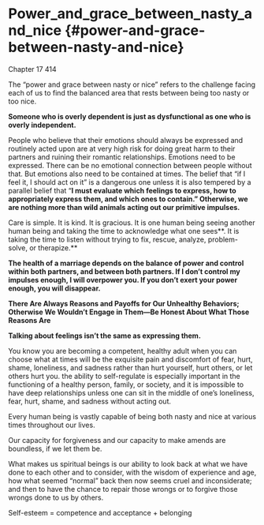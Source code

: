 # Power_and_grace_between_nasty_and_nice {#power-and-grace-between-nasty-and-nice}

Chapter 17 414

The “power and grace between nasty or nice” refers to the challenge facing each of us to find the balanced area that rests between being too nasty or too nice.

**Someone who is overly dependent is just as dysfunctional as one who is overly independent.**

People who believe that their emotions should always be expressed and routinely acted upon are at very high risk for doing great harm to their partners and ruining their romantic relationships. Emotions need to be expressed. There can be no emotional connection between people without that. But emotions also need to be contained at times. The belief that “if I feel it, I should act on it” is a dangerous one unless it is also tempered by a parallel belief that “**I must evaluate which feelings to express, how to appropriately express them, and which ones to contain.” Otherwise, we are nothing more than wild animals acting out our primitive impulses.**

Care is simple. It is kind. It is gracious. It is one human being seeing another human being and taking the time to acknowledge what one sees**. It is taking the time to listen without trying to fix, rescue, analyze, problem-solve, or therapize.**

**The health of a marriage depends on the balance of power and control within both partners, and between both partners. If I don’t control my impulses enough, I will overpower you. If you don’t exert your power enough, you will disappear.**

**There Are Always Reasons and Payoffs for Our Unhealthy Behaviors; Otherwise We Wouldn’t Engage in Them—Be Honest About What Those Reasons Are**

**Talking about feelings isn’t the same as expressing them.**

You know you are becoming a competent, healthy adult when you can choose what at times will be the exquisite pain and discomfort of fear, hurt, shame, loneliness, and sadness rather than hurt yourself, hurt others, or let others hurt you. the ability to self-regulate is especially important in the functioning of a healthy person, family, or society, and it is impossible to have deep relationships unless one can sit in the middle of one’s loneliness, fear, hurt, shame, and sadness without acting out.

Every human being is vastly capable of being both nasty and nice at various times throughout our lives.

Our capacity for forgiveness and our capacity to make amends are boundless, if we let them be.

What makes us spiritual beings is our ability to look back at what we have done to each other and to consider, with the wisdom of experience and age, how what seemed “normal” back then now seems cruel and inconsiderate; and then to have the chance to repair those wrongs or to forgive those wrongs done to us by others.

Self-esteem = competence and acceptance + belonging